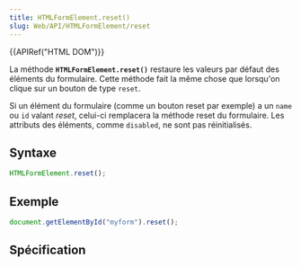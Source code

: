 ```yaml
---
title: HTMLFormElement.reset()
slug: Web/API/HTMLFormElement/reset
---
```


{{APIRef("HTML DOM")}}

La méthode **`HTMLFormElement.reset()`** restaure les valeurs par défaut des éléments du formulaire. Cette méthode fait la même chose que lorsqu'on clique sur un bouton de type `reset`.

Si un élément du formulaire (comme un bouton reset par exemple) a un `name` ou `id` valant _reset_, celui-ci remplacera la méthode reset du formulaire. Les attributs des éléments, comme `disabled`, ne sont pas réinitialisés.

## Syntaxe

```js
HTMLFormElement.reset();
```

## Exemple

```js
document.getElementById("myform").reset();
```

## Spécification
